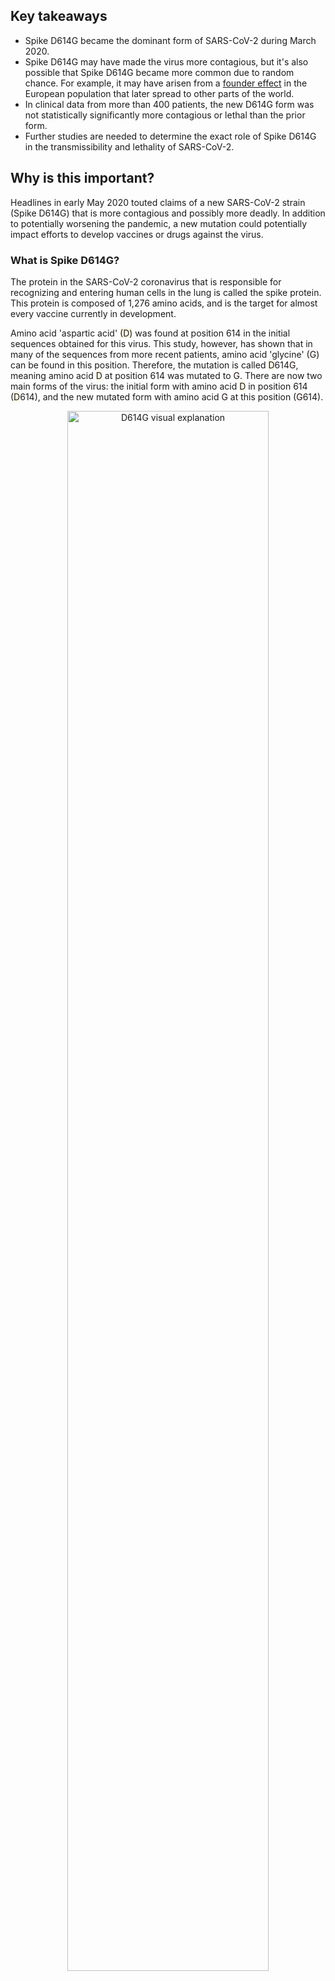 ## Key takeaways

* Spike D614G became the dominant form of SARS-CoV-2 during March 2020.
* Spike D614G may have made the virus more contagious, but it's also possible that Spike D614G became more common due to random chance. For example, it may have arisen from a [founder effect](https://en.wikipedia.org/wiki/Founder_effect) in the European population that later spread to other parts of the world.
* In clinical data from more than 400 patients, the new D614G form was not statistically significantly more contagious or lethal than the prior form.
* Further studies are needed to determine the exact role of Spike D614G in the transmissibility and lethality of SARS-CoV-2.

## Why is this important?

Headlines in early May 2020 touted claims of a new SARS-CoV-2 strain (Spike D614G) that is more contagious and possibly more deadly. In addition to potentially worsening the pandemic, a new mutation could potentially impact efforts to develop vaccines or drugs against the virus.

### What is Spike D614G?

The protein in the SARS-CoV-2 coronavirus that is responsible for recognizing and entering human cells in the lung is called the spike protein. This protein is composed of 1,276 amino acids, and is the target for almost every vaccine currently in development.

Amino acid 'aspartic acid' <span class="highlight" style="background-color: #FEF8E7">(D)</span> was found at position <span class="highlight">614</span> in the initial sequences obtained for this virus. This study, however, has shown that in many of the sequences from more recent patients, amino acid 'glycine' <span class="highlight" style="background-color: #FEF6F6">(G)</span> can be found in this position. Therefore, the mutation is called <span class="highlight" style="background-color: #FEF8E7">D</span><span class="highlight">614</span><span class="highlight" style="background-color: #FEF6F6">G</span>, meaning amino acid <span class="highlight" style="background-color: #FEF8E7">D</span> at position <span class="highlight">614</span> was mutated to <span class="highlight" style="background-color: #FEF6F6">G</span>. There are now two main forms of the virus: the initial form with amino acid <span class="highlight" style="background-color: #FEF8E7">D</span> in position <span class="highlight">614</span> (<span class="highlight" style="background-color: #FEF8E7">D</span><span class="highlight">614</span>), and the new mutated form with amino acid <span class="highlight" style="background-color: #FEF6F6">G</span> at this position (<span class="highlight" style="background-color: #FEF6F6">G</span><span class="highlight">614</span>).

<p style="text-align: center;">
  <img src="img/D614G.png" alt="D614G visual explanation" width="80%" />
</p>
